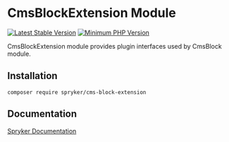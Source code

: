 # CmsBlockExtension Module
[![Latest Stable Version](https://poser.pugx.org/spryker/cms-block-extension/v/stable.svg)](https://packagist.org/packages/spryker/cms-block-extension)
[![Minimum PHP Version](https://img.shields.io/badge/php-%3E%3D%208.3-8892BF.svg)](https://php.net/)

CmsBlockExtension module provides plugin interfaces used by CmsBlock module.

## Installation

```
composer require spryker/cms-block-extension
```

## Documentation

[Spryker Documentation](https://docs.spryker.com)
